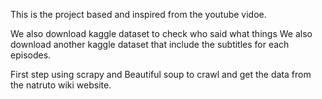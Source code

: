 This is the project based and inspired from the youtube vidoe.


We also download kaggle dataset to check who said what things
We also download another kaggle dataset that include the subtitles for each episodes. 

First step using scrapy and Beautiful soup to crawl and get the data from the natruto wiki website.